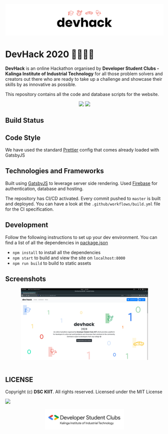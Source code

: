 ![](screenshots/header.png)

# DevHack 2020 🧑🏻‍🚀🚀

**DevHack** is an online Hackathon organised by **Developer Student Clubs - Kalinga Institute of Industrial Technology** for all those
problem solvers and creators out there who are ready to take up a challenge and showcase their skills by as innovative as possible. 

This repository contains all the code and database scripts for the website.

<div align="center">
    <img src="https://forthebadge.com/images/badges/built-with-love.svg">
    <img src="https://forthebadge.com/images/badges/made-with-javascript.svg">
</div>

## Build Status


## Code Style

We have used the standard [Prettier](https://prettier.io/) config that comes already loaded with GatsbyJS


## Technologies and Frameworks 

Built using [GatsbyJS](https://www.gatsbyjs.org/) to leverage server side rendering. Used [Firebase](https://firebase.google.com/) for authentication, database and hosting.

The repository has CI/CD activated. Every commit pushed to `master` is built and deployed. You can have a look 
at the `.github/workflows/build.yml` file for the CI specification.


## Development

Follow the following instructions to set up your dev environment. You can find a list of all the dependencies in [package.json](package.json)

* `npm install` to install all the dependencies
* `npm start` to build and view the site on `localhost:8000`
* `npm run build` to build to static assets


## Screenshots

<div align="center">
    <img src="screenshots/a.png" width="80%">
</div>

<br>

## LICENSE
Copyright (c) **DSC KIIT**. All rights reserved. Licensed under the MIT License

[![](https://img.shields.io/github/license/junaidrahim/desiresalesportal?style=for-the-badge)](LICENSE)



<div align="center">
    <img width="50%" src="screenshots/logo.png">
</div>

